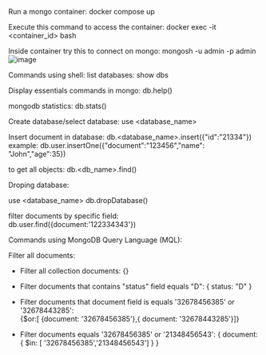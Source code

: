 Run a mongo container:
docker compose up

Execute this command to access the container:
docker exec -it \<container_id\> bash

Inside container try this to connect on mongo:
mongosh -u admin -p admin
![image](https://github.com/user-attachments/assets/c6eb8290-5b47-462b-9cb3-3133ceca27c8)

Commands using shell:
list databases:
show dbs

Display essentials commands in mongo:
db.help()

mongodb statistics:
db.stats()

Create database/select database:
use \<database_name\>

Insert document in database:
db.\<database_name\>.insert({"id":"21334"})
example: db.user.insertOne({"document":"123456","name": "John","age":35})

to get all objects:
db.<db_name>.find()

Droping database:

use \<database_name\>
db.dropDatabase()

filter documents by specific field:<br/>
 db.user.find({document:'122334343'})

 
Commands using MongoDB Query Language (MQL):

Filter all documents:
- Filter all collection documents: \{\}
- Filter documents that contains "status" field equals "D": \{ status: "D" \}
- Filter documents that document field is equals '32678456385' or '32678443285': <br/>
    {$or:[ {document: '32678456385'},{ document: '32678443285'}]}

- Filter documents equals '32678456385' or '21348456543':
    { document: { $in: [ '32678456385','21348456543'] } }
